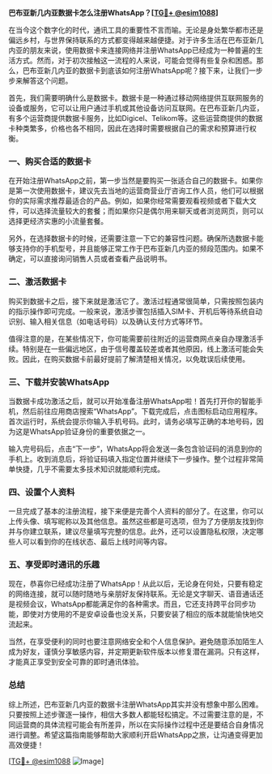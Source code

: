 **巴布亚新几内亚数据卡怎么注册WhatsApp？[[TG💪+ @esim1088](https://t.me/s/esim1088)]**

在当今这个数字化的时代，通讯工具的重要性不言而喻。无论是身处繁华都市还是偏远乡村，与世界保持联系的方式都变得越来越便捷。对于许多生活在巴布亚新几内亚的朋友来说，使用数据卡来连接网络并注册WhatsApp已经成为一种普遍的生活方式。然而，对于初次接触这一流程的人来说，可能会觉得有些复杂和困惑。那么，巴布亚新几内亚的数据卡到底该如何注册WhatsApp呢？接下来，让我们一步步来解答这个问题。

首先，我们需要明确什么是数据卡。数据卡是一种通过移动网络提供互联网服务的设备或服务，它可以让用户通过手机或其他设备访问互联网。在巴布亚新几内亚，有多个运营商提供数据卡服务，比如Digicel、Telikom等。这些运营商提供的数据卡种类繁多，价格也各不相同，因此在选择时需要根据自己的需求和预算进行权衡。

### **一、购买合适的数据卡**

在开始注册WhatsApp之前，第一步当然是要购买一张适合自己的数据卡。如果你是第一次使用数据卡，建议先去当地的运营商营业厅咨询工作人员，他们可以根据你的实际需求推荐最适合的产品。例如，如果你经常需要观看视频或者下载大文件，可以选择流量较大的套餐；而如果你只是偶尔用来聊天或者浏览网页，则可以选择更经济实惠的小流量套餐。

另外，在选择数据卡的时候，还需要注意一下它的兼容性问题。确保所选数据卡能够支持你的手机型号，并且能够正常工作于巴布亚新几内亚的频段范围内。如果不确定，可以直接询问销售人员或者查看产品说明书。

### **二、激活数据卡**

购买到数据卡之后，接下来就是激活它了。激活过程通常很简单，只需按照包装内的指示操作即可完成。一般来说，激活步骤包括插入SIM卡、开机后等待系统自动识别、输入相关信息（如电话号码）以及确认支付方式等环节。

值得注意的是，在某些情况下，你可能需要前往附近的运营商网点亲自办理激活手续。特别是在一些偏远地区，由于信号覆盖较差或者其他原因，线上激活可能会失败。因此，在购买数据卡前最好提前了解清楚相关情况，以免耽误后续使用。

### **三、下载并安装WhatsApp**

当数据卡成功激活之后，就可以开始准备注册WhatsApp啦！首先打开你的智能手机，然后前往应用商店搜索“WhatsApp”。下载完成后，点击图标启动应用程序。首次运行时，系统会提示你输入手机号码。此时，请务必填写正确的本地号码，因为这是WhatsApp验证身份的重要依据之一。

输入完号码后，点击“下一步”，WhatsApp将会发送一条包含验证码的消息到你的手机上。收到消息后，将验证码填入指定位置并继续下一步操作。整个过程非常简单快捷，几乎不需要太多技术知识就能顺利完成。

### **四、设置个人资料**

一旦完成了基本的注册流程，接下来便是完善个人资料的部分了。在这里，你可以上传头像、填写昵称以及其他信息。虽然这些都是可选项，但为了方便朋友找到你并与你建立联系，建议尽量填写完整的信息。此外，还可以设置隐私权限，决定哪些人可以看到你的在线状态、最后上线时间等内容。

### **五、享受即时通讯的乐趣**

现在，恭喜你已经成功注册了WhatsApp！从此以后，无论身在何处，只要有稳定的网络连接，就可以随时随地与亲朋好友保持联系。无论是文字聊天、语音通话还是视频会议，WhatsApp都能满足你的各种需求。而且，它还支持跨平台同步功能，即使对方使用的不是安卓设备也没关系，只要安装了相应的版本就能愉快地交流起来。

当然，在享受便利的同时也要注意网络安全和个人信息保护。避免随意添加陌生人成为好友，谨慎分享敏感内容，并定期更新软件版本以修复潜在漏洞。只有这样，才能真正享受到安全可靠的即时通讯体验。

### **总结**

综上所述，巴布亚新几内亚的数据卡注册WhatsApp其实并没有想象中那么困难。只要按照上述步骤逐一操作，相信大多数人都能轻松搞定。不过需要注意的是，不同运营商的具体流程可能会有所差异，所以在实际操作过程中还是要结合自身情况进行调整。希望这篇指南能够帮助大家顺利开启WhatsApp之旅，让沟通变得更加高效便捷！

[[TG💪+ @esim1088](https://t.me/s/esim1088) ![Image](https://i.postimg.cc/4NQfJmqS/Snipaste-2025-05-13-00-14-12.png)]